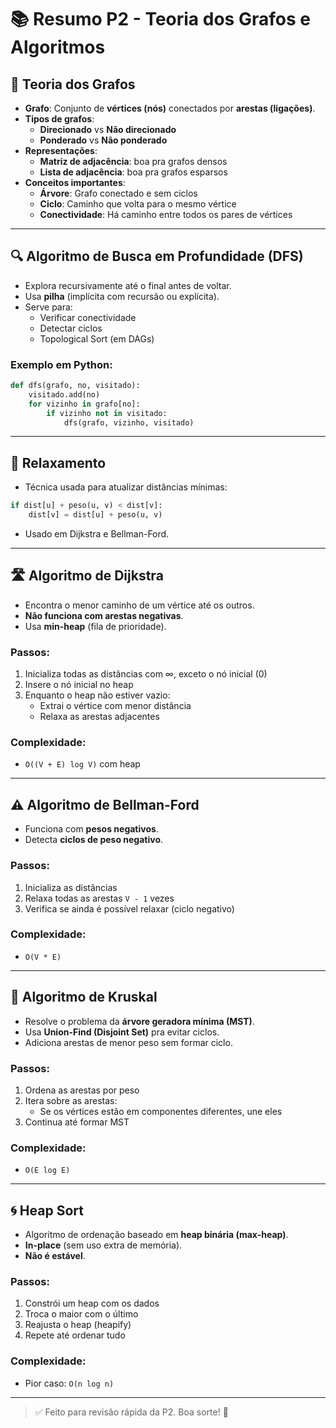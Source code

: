 
# 📚 Resumo P2 - Teoria dos Grafos e Algoritmos

## 🔗 Teoria dos Grafos

- **Grafo**: Conjunto de **vértices (nós)** conectados por **arestas (ligações)**.
- **Tipos de grafos**:
  - **Direcionado** vs **Não direcionado**
  - **Ponderado** vs **Não ponderado**
- **Representações**:
  - **Matriz de adjacência**: boa pra grafos densos
  - **Lista de adjacência**: boa pra grafos esparsos
- **Conceitos importantes**:
  - **Árvore**: Grafo conectado e sem ciclos
  - **Ciclo**: Caminho que volta para o mesmo vértice
  - **Conectividade**: Há caminho entre todos os pares de vértices

---

## 🔍 Algoritmo de Busca em Profundidade (DFS)

- Explora recursivamente até o final antes de voltar.
- Usa **pilha** (implícita com recursão ou explícita).
- Serve para:
  - Verificar conectividade
  - Detectar ciclos
  - Topological Sort (em DAGs)

### Exemplo em Python:
```python
def dfs(grafo, no, visitado):
    visitado.add(no)
    for vizinho in grafo[no]:
        if vizinho not in visitado:
            dfs(grafo, vizinho, visitado)
```

---

## 🧮 Relaxamento

- Técnica usada para atualizar distâncias mínimas:
```python
if dist[u] + peso(u, v) < dist[v]:
    dist[v] = dist[u] + peso(u, v)
```
- Usado em Dijkstra e Bellman-Ford.

---

## 🛣️ Algoritmo de Dijkstra

- Encontra o menor caminho de um vértice até os outros.
- **Não funciona com arestas negativas**.
- Usa **min-heap** (fila de prioridade).

### Passos:
1. Inicializa todas as distâncias com ∞, exceto o nó inicial (0)
2. Insere o nó inicial no heap
3. Enquanto o heap não estiver vazio:
   - Extrai o vértice com menor distância
   - Relaxa as arestas adjacentes

### Complexidade:
- `O((V + E) log V)` com heap

---

## ⚠️ Algoritmo de Bellman-Ford

- Funciona com **pesos negativos**.
- Detecta **ciclos de peso negativo**.

### Passos:
1. Inicializa as distâncias
2. Relaxa todas as arestas `V - 1` vezes
3. Verifica se ainda é possível relaxar (ciclo negativo)

### Complexidade:
- `O(V * E)`

---

## 🌉 Algoritmo de Kruskal

- Resolve o problema da **árvore geradora mínima (MST)**.
- Usa **Union-Find (Disjoint Set)** pra evitar ciclos.
- Adiciona arestas de menor peso sem formar ciclo.

### Passos:
1. Ordena as arestas por peso
2. Itera sobre as arestas:
   - Se os vértices estão em componentes diferentes, une eles
3. Continua até formar MST

### Complexidade:
- `O(E log E)`

---

## 🌀 Heap Sort

- Algoritmo de ordenação baseado em **heap binária (max-heap)**.
- **In-place** (sem uso extra de memória).
- **Não é estável**.

### Passos:
1. Constrói um heap com os dados
2. Troca o maior com o último
3. Reajusta o heap (heapify)
4. Repete até ordenar tudo

### Complexidade:
- Pior caso: `O(n log n)`

---

> ✅ Feito para revisão rápida da P2. Boa sorte! 🚀
